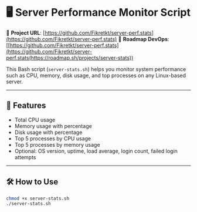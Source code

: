 # 🖥️ Server Performance Monitor Script

📌 **Project URL**: [https://github.com/Fikretkt/server-perf.stats](https://github.com/Fikretkt/server-perf.stats)
📌 **Roadmap DevOps**: [[https://github.com/Fikretkt/server-perf.stats](https://github.com/Fikretkt/server-perf.stats(https://roadmap.sh/projects/server-stats))


This Bash script (`server-stats.sh`) helps you monitor system performance such as CPU, memory, disk usage, and top processes on any Linux-based server.

---

## 📌 Features

- Total CPU usage
- Memory usage with percentage
- Disk usage with percentage
- Top 5 processes by CPU usage
- Top 5 processes by memory usage
- Optional: OS version, uptime, load average, login count, failed login attempts

---

## 🛠️ How to Use

```bash
chmod +x server-stats.sh
./server-stats.sh

